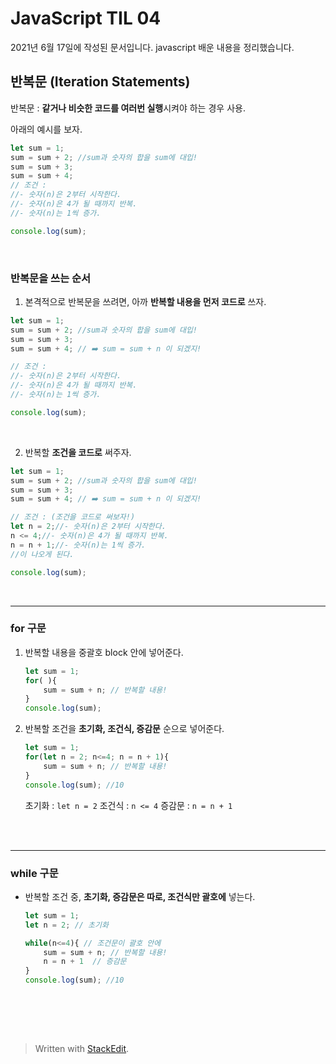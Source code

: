 ﻿# JavaScript TIL 04

2021년 6월 17일에 작성된 문서입니다.
javascript 배운 내용을 정리했습니다.

## 반복문 (Iteration Statements)

반복문 : **같거나 비슷한 코드를 여러번 실행**시켜야 하는 경우 사용.

아래의 예시를 보자.
```javascript
let sum = 1; 
sum = sum + 2; //sum과 숫자의 합을 sum에 대입!
sum = sum + 3; 
sum = sum + 4;
// 조건 : 
//- 숫자(n)은 2부터 시작한다.
//- 숫자(n)은 4가 될 때까지 반복.
//- 숫자(n)는 1씩 증가.

console.log(sum);
```

<br>

### 반복문을 쓰는 순서

1. 본격적으로 반복문을 쓰려면, 아까 **반복할 내용을 먼저 코드로** 쓰자.
```javascript
let sum = 1; 
sum = sum + 2; //sum과 숫자의 합을 sum에 대입!
sum = sum + 3; 
sum = sum + 4; // ➡️ sum = sum + n 이 되겠지!

// 조건 : 
//- 숫자(n)은 2부터 시작한다.
//- 숫자(n)은 4가 될 때까지 반복.
//- 숫자(n)는 1씩 증가.

console.log(sum);
```
<br>

2. 반복할 **조건을 코드로** 써주자.
```javascript
let sum = 1; 
sum = sum + 2; //sum과 숫자의 합을 sum에 대입!
sum = sum + 3; 
sum = sum + 4; // ➡️ sum = sum + n 이 되겠지!

// 조건 : (조건을 코드로 써보자!)
let n = 2;//- 숫자(n)은 2부터 시작한다.
n <= 4;//- 숫자(n)은 4가 될 때까지 반복.
n = n + 1;//- 숫자(n)는 1씩 증가.
//이 나오게 된다.

console.log(sum);
```
<br>

---

### for 구문

1. 반복할 내용을 중괄호 block 안에 넣어준다.

	```javascript
	let sum = 1;
	for( ){
		sum = sum + n; // 반복할 내용!
	}
	console.log(sum);	
	```

2. 반복할 조건을 **초기화, 조건식, 증감문** 순으로 넣어준다.
	```javascript
	let sum = 1;
	for(let n = 2; n<=4; n = n + 1){
		sum = sum + n; // 반복할 내용!
	}
	console.log(sum); //10
	```
	초기화 : `let n = 2`
	조건식 : `n <= 4`
	증감문 : `n = n + 1`

<br><br>

---

### while 구문
* 반복할 조건 중, **초기화, 증감문은 따로, 조건식만 괄호에** 넣는다.

	```javascript
	let sum = 1; 
	let n = 2; // 초기화
	
	while(n<=4){ // 조건문이 괄호 안에
		sum = sum + n; // 반복할 내용!
		n = n + 1  // 증감문
	}
	console.log(sum); //10
	```	
	<br>


<br><br>
> Written with [StackEdit](https://stackedit.io/).
